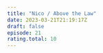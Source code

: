 ```yaml
---
title: "Nico / Above the Law"
date: 2023-03-21T21:19:17Z
draft: false
episode: 21
rating.total: 10
---
```


